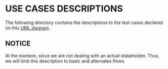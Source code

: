 # USE CASES DESCRIPTIONS
The following directory contains the descriptions to the test cases declared on this [UML diagram](../StructuralDiagram.xml).
## NOTICE
At the moment, since we are not dealing with an actual stakeholder. Thus, we will limit this description to basic and alternates flows.
